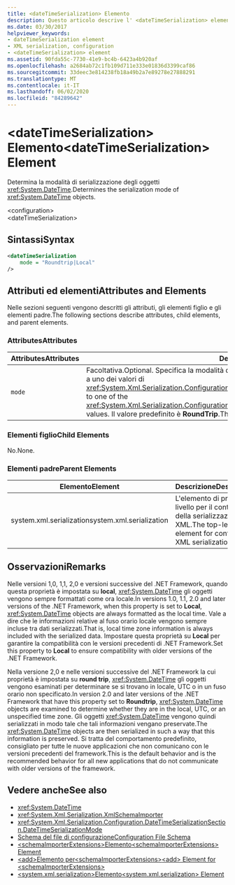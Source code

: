 ```yaml
---
title: <dateTimeSerialization> Elemento
description: Questo articolo descrive l' <dateTimeSerialization> elemento, che determina la modalità di serializzazione degli oggetti DateTime.
ms.date: 03/30/2017
helpviewer_keywords:
- dateTimeSerialization element
- XML serialization, configuration
- <dateTimeSerialization> element
ms.assetid: 90fda55c-7730-41e9-bc4b-6423a4b920af
ms.openlocfilehash: a2684ab72c1fb109d711e333e01836d3399caf86
ms.sourcegitcommit: 33deec3e814238fb18a49b2a7e89278e27888291
ms.translationtype: MT
ms.contentlocale: it-IT
ms.lasthandoff: 06/02/2020
ms.locfileid: "84289642"
---
```

# <a name="datetimeserialization-element"></a><span data-ttu-id="dc92e-103">\<dateTimeSerialization> Elemento</span><span class="sxs-lookup"><span data-stu-id="dc92e-103">\<dateTimeSerialization> Element</span></span>
<span data-ttu-id="dc92e-104">Determina la modalità di serializzazione degli oggetti <xref:System.DateTime>.</span><span class="sxs-lookup"><span data-stu-id="dc92e-104">Determines the serialization mode of <xref:System.DateTime> objects.</span></span>  
  
 \<configuration>  
\<dateTimeSerialization>  
  
## <a name="syntax"></a><span data-ttu-id="dc92e-105">Sintassi</span><span class="sxs-lookup"><span data-stu-id="dc92e-105">Syntax</span></span>  
  
```xml  
<dateTimeSerialization  
    mode = "Roundtrip|Local"  
/>  
```  
  
## <a name="attributes-and-elements"></a><span data-ttu-id="dc92e-106">Attributi ed elementi</span><span class="sxs-lookup"><span data-stu-id="dc92e-106">Attributes and Elements</span></span>  
 <span data-ttu-id="dc92e-107">Nelle sezioni seguenti vengono descritti gli attributi, gli elementi figlio e gli elementi padre.</span><span class="sxs-lookup"><span data-stu-id="dc92e-107">The following sections describe attributes, child elements, and parent elements.</span></span>  
  
### <a name="attributes"></a><span data-ttu-id="dc92e-108">Attributes</span><span class="sxs-lookup"><span data-stu-id="dc92e-108">Attributes</span></span>  
  
|<span data-ttu-id="dc92e-109">Attributes</span><span class="sxs-lookup"><span data-stu-id="dc92e-109">Attributes</span></span>|<span data-ttu-id="dc92e-110">Descrizione</span><span class="sxs-lookup"><span data-stu-id="dc92e-110">Description</span></span>|  
|----------------|-----------------|  
|`mode`|<span data-ttu-id="dc92e-111">Facoltativa.</span><span class="sxs-lookup"><span data-stu-id="dc92e-111">Optional.</span></span> <span data-ttu-id="dc92e-112">Specifica la modalità di serializzazione.</span><span class="sxs-lookup"><span data-stu-id="dc92e-112">Specifies the serialization mode.</span></span> <span data-ttu-id="dc92e-113">Impostarlo a uno dei valori di <xref:System.Xml.Serialization.Configuration.DateTimeSerializationSection.DateTimeSerializationMode>.</span><span class="sxs-lookup"><span data-stu-id="dc92e-113">Set to one of the <xref:System.Xml.Serialization.Configuration.DateTimeSerializationSection.DateTimeSerializationMode> values.</span></span> <span data-ttu-id="dc92e-114">Il valore predefinito è **RoundTrip**.</span><span class="sxs-lookup"><span data-stu-id="dc92e-114">The default is **RoundTrip**.</span></span>|  
  
### <a name="child-elements"></a><span data-ttu-id="dc92e-115">Elementi figlio</span><span class="sxs-lookup"><span data-stu-id="dc92e-115">Child Elements</span></span>  
 <span data-ttu-id="dc92e-116">No.</span><span class="sxs-lookup"><span data-stu-id="dc92e-116">None.</span></span>  
  
### <a name="parent-elements"></a><span data-ttu-id="dc92e-117">Elementi padre</span><span class="sxs-lookup"><span data-stu-id="dc92e-117">Parent Elements</span></span>  
  
|<span data-ttu-id="dc92e-118">Elemento</span><span class="sxs-lookup"><span data-stu-id="dc92e-118">Element</span></span>|<span data-ttu-id="dc92e-119">Descrizione</span><span class="sxs-lookup"><span data-stu-id="dc92e-119">Description</span></span>|  
|-------------|-----------------|  
|<span data-ttu-id="dc92e-120">system.xml.serialization</span><span class="sxs-lookup"><span data-stu-id="dc92e-120">system.xml.serialization</span></span>|<span data-ttu-id="dc92e-121">L'elemento di primo livello per il controllo della serializzazione XML.</span><span class="sxs-lookup"><span data-stu-id="dc92e-121">The top-level element for controlling XML serialization.</span></span>|  
  
## <a name="remarks"></a><span data-ttu-id="dc92e-122">Osservazioni</span><span class="sxs-lookup"><span data-stu-id="dc92e-122">Remarks</span></span>  
 <span data-ttu-id="dc92e-123">Nelle versioni 1,0, 1,1, 2,0 e versioni successive del .NET Framework, quando questa proprietà è impostata su **local**, <xref:System.DateTime> gli oggetti vengono sempre formattati come ora locale.</span><span class="sxs-lookup"><span data-stu-id="dc92e-123">In versions 1.0, 1.1, 2.0 and later versions of the .NET Framework, when this property is set to **Local**, <xref:System.DateTime> objects are always formatted as the local time.</span></span> <span data-ttu-id="dc92e-124">Vale a dire che le informazioni relative al fuso orario locale vengono sempre incluse tra dati serializzati.</span><span class="sxs-lookup"><span data-stu-id="dc92e-124">That is, local time zone information is always included with the serialized data.</span></span> <span data-ttu-id="dc92e-125">Impostare questa proprietà su **Local** per garantire la compatibilità con le versioni precedenti di .NET Framework.</span><span class="sxs-lookup"><span data-stu-id="dc92e-125">Set this property to **Local** to ensure compatibility with older versions of the .NET Framework.</span></span>  
  
 <span data-ttu-id="dc92e-126">Nella versione 2,0 e nelle versioni successive del .NET Framework la cui proprietà è impostata su **round trip**, <xref:System.DateTime> gli oggetti vengono esaminati per determinare se si trovano in locale, UTC o in un fuso orario non specificato.</span><span class="sxs-lookup"><span data-stu-id="dc92e-126">In version 2.0 and later versions of the .NET Framework that have this property set to **Roundtrip**, <xref:System.DateTime> objects are examined to determine whether they are in the local, UTC, or an unspecified time zone.</span></span> <span data-ttu-id="dc92e-127">Gli oggetti <xref:System.DateTime> vengono quindi serializzati in modo tale che tali informazioni vengano preservate.</span><span class="sxs-lookup"><span data-stu-id="dc92e-127">The <xref:System.DateTime> objects are then serialized in such a way that this information is preserved.</span></span> <span data-ttu-id="dc92e-128">Si tratta del comportamento predefinito, consigliato per tutte le nuove applicazioni che non comunicano con le versioni precedenti del framework.</span><span class="sxs-lookup"><span data-stu-id="dc92e-128">This is the default behavior and is the recommended behavior for all new applications that do not communicate with older versions of the framework.</span></span>  
  
## <a name="see-also"></a><span data-ttu-id="dc92e-129">Vedere anche</span><span class="sxs-lookup"><span data-stu-id="dc92e-129">See also</span></span>

- <xref:System.DateTime>
- <xref:System.Xml.Serialization.XmlSchemaImporter>
- <xref:System.Xml.Serialization.Configuration.DateTimeSerializationSection.DateTimeSerializationMode>
- [<span data-ttu-id="dc92e-130">Schema del file di configurazione</span><span class="sxs-lookup"><span data-stu-id="dc92e-130">Configuration File Schema</span></span>](../../framework/configure-apps/file-schema/index.md)
- [<span data-ttu-id="dc92e-131">\<schemaImporterExtensions>Elemento</span><span class="sxs-lookup"><span data-stu-id="dc92e-131">\<schemaImporterExtensions> Element</span></span>](schemaimporterextensions-element.md)
- [<span data-ttu-id="dc92e-132">\<add>Elemento per\<schemaImporterExtensions></span><span class="sxs-lookup"><span data-stu-id="dc92e-132">\<add> Element for \<schemaImporterExtensions></span></span>](add-element-for-schemaimporterextensions.md)
- [<span data-ttu-id="dc92e-133">\<system.xml.serialization>Elemento</span><span class="sxs-lookup"><span data-stu-id="dc92e-133">\<system.xml.serialization> Element</span></span>](system-xml-serialization-element.md)
